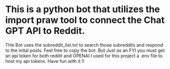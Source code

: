 # This is a python bot that utilizes the import praw tool to connect the Chat GPT API to Reddit.
THe Bot uses the subreddit_list.txt to search those subreddits and respond to the inital posts.
Feel free to copy the bot. But Just as an FYI you must get an api token for both reddit and OPENAI
I used for this project a .env file to host my api tokens. 
Have fun with it !!
